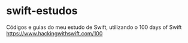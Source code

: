 # swift-estudos
Códigos e guias do meu estudo de Swift, utilizando o 100 days of Swift https://www.hackingwithswift.com/100
